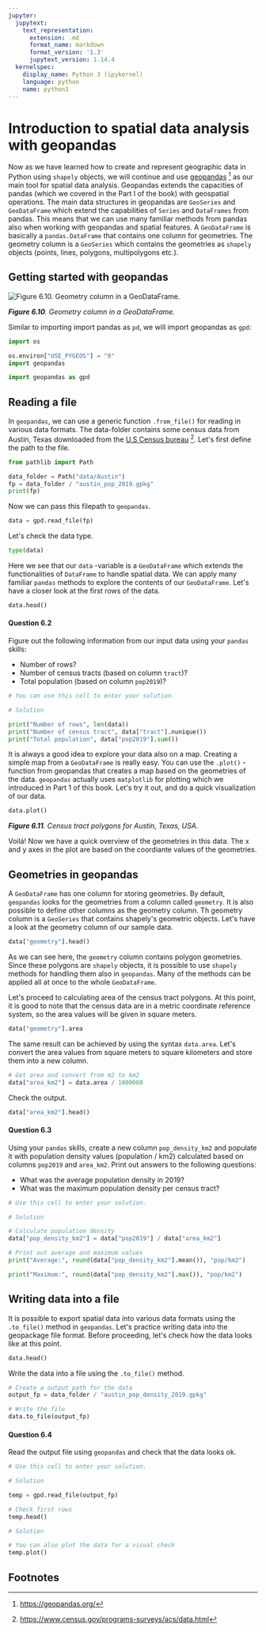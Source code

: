```yaml
---
jupyter:
  jupytext:
    text_representation:
      extension: .md
      format_name: markdown
      format_version: '1.3'
      jupytext_version: 1.14.4
  kernelspec:
    display_name: Python 3 (ipykernel)
    language: python
    name: python3
---
```


# Introduction to spatial data analysis with geopandas

Now as we have learned how to create and represent geographic data in Python using `shapely` objects, we will continue and use [geopandas](https://geopandas.org/) [^geopandas] as our main tool for spatial data analysis. Geopandas extends the capacities of pandas (which we covered in the Part I of the book) with geospatial operations. The main data structures in geopandas are `GeoSeries` and `GeoDataFrame` which extend the capabilities of `Series` and `DataFrames` from pandas. This means that we can use many familiar methods from pandas also when working with geopandas and spatial features. A `GeoDataFrame` is basically a `pandas.DataFrame` that contains one column for geometries. The geometry column is a `GeoSeries` which contains the geometries  as `shapely` objects (points, lines, polygons, multipolygons etc.). 

## Getting started with geopandas


![_**Figure 6.10**. Geometry column in a GeoDataFrame._](../img/geodataframe.png)

_**Figure 6.10**. Geometry column in a GeoDataFrame._

Similar to importing import pandas as `pd`, we will import geopandas as `gpd`:

```python tags=["remove_cell"]
import os

os.environ["USE_PYGEOS"] = "0"
import geopandas
```

```python
import geopandas as gpd
```

## Reading a file

In `geopandas`, we can use a generic function `.from_file()` for reading in various data formats. The data-folder contains some census data from Austin, Texas downloaded from the [U.S Census bureau](https://www.census.gov/programs-surveys/acs/data.html) [^us_census]. Let's first define the path to the file.

```python
from pathlib import Path

data_folder = Path("data/Austin")
fp = data_folder / "austin_pop_2019.gpkg"
print(fp)
```

Now we can pass this filepath to `geopandas`.

```python
data = gpd.read_file(fp)
```

Let's check the data type.

```python jupyter={"outputs_hidden": false}
type(data)
```

Here we see that our `data` -variable is a `GeoDataFrame` which extends the functionalities of
`DataFrame` to handle spatial data. We can apply many familiar `pandas` methods to explore the contents of our `GeoDataFrame`. Let's have a closer look at the first rows of the data. 

```python jupyter={"outputs_hidden": false}
data.head()
```

#### Question 6.2

Figure out the following information from our input data using your `pandas` skills:
    
- Number of rows?
- Number of census tracts (based on column `tract`)?
- Total population (based on column `pop2019`)?

```python tags=["remove_cell"]
# You can use this cell to enter your solution.
```

```python tags=["remove_book_cell", "hide_cell"]
# Solution

print("Number of rows", len(data))
print("Number of census tract", data["tract"].nunique())
print("Total population", data["pop2019"].sum())
```

It is always a good idea to explore your data also on a map. Creating a simple map from a `GeoDataFrame` is really easy. You can use the ``.plot()`` -function from geopandas that creates a map based on the geometries of the data. `geopandas` actually uses `matplotlib` for plotting which we introduced in Part 1 of this book. Let's try it out, and do a quick visualization of our data.

```python jupyter={"outputs_hidden": false}
data.plot()
```

_**Figure 6.11**. Census tract polygons for Austin, Texas, USA._

Voilá! Now we have a quick overview of the geometries in this data. The x and y axes in the plot are based on the coordiante values of the geometries.


## Geometries in geopandas

A `GeoDataFrame` has one column for storing geometries. By default, `geopandas` looks for the geometries from a column called `geometry`. It is also possible to define other columns as the geometry column. Th geometry column is a `GeoSeries` that contains shapely's geometric objects.  Let's have a look at the geometry column of our sample data.

```python jupyter={"outputs_hidden": false}
data["geometry"].head()
```

As we can see here,  the `geometry` column contains polygon geometries. Since these polygons are  `shapely` objects, it is possible to use `shapely` methods for handling them also in `geopandas`. Many of the methods can be applied all at once to the whole `GeoDataFrame`. 

Let's proceed to calculating area of the census tract polygons. At this point, it is good to note that the census data are in a metric coordinate reference system, so the area values will be given in square meters.

```python
data["geometry"].area
```

The same result can be achieved by using the syntax `data.area`. Let's convert the area values from square meters to square kilometers and store them into a new column.

```python
# Get area and convert from m2 to km2
data["area_km2"] = data.area / 1000000
```

Check the output.

```python
data["area_km2"].head()
```

#### Question 6.3

Using your `pandas` skills, create a new column `pop_density_km2` and populate it with population density values (population / km2) calculated based on columns `pop2019` and `area_km2`. Print out answers to the following questions:

- What was the average population density in 2019?
- What was the maximum population density per census tract?

```python tags=["remove_cell"]
# Use this cell to enter your solution.
```

```python tags=["remove_book_cell", "hide_cell"]
# Solution

# Calculate population density
data["pop_density_km2"] = data["pop2019"] / data["area_km2"]

# Print out average and maximum values
print("Average:", round(data["pop_density_km2"].mean()), "pop/km2")

print("Maximum:", round(data["pop_density_km2"].max()), "pop/km2")
```

## Writing data into a file

It is possible to export spatial data into various data formats using the `.to_file()` method in `geopandas`. Let's practice writing data into the geopackage file format. Before proceeding, let's check how the data looks like at this point.

```python
data.head()
```

Write the data into a file using the `.to_file()` method.

```python
# Create a output path for the data
output_fp = data_folder / "austin_pop_density_2019.gpkg"

# Write the file
data.to_file(output_fp)
```

#### Question 6.4

Read the output file using `geopandas` and check that the data looks ok.

```python tags=["remove_cell"]
# Use this cell to enter your solution.
```

```python tags=["remove_book_cell", "hide_cell"]
# Solution

temp = gpd.read_file(output_fp)

# Check first rows
temp.head()
```

```python tags=["remove_book_cell", "hide_cell"]
# Solution

# You can also plot the data for a visual check
temp.plot()
```

## Footnotes

[^geopandas]: <https://geopandas.org/>
[^NLS_topodata]: <https://www.maanmittauslaitos.fi/en/maps-and-spatial-data/expert-users/product-descriptions/topographic-database>
[^NLS_lisence]: <https://www.maanmittauslaitos.fi/en/opendata-licence-cc40>
[^OGC_sfa]: <https://www.ogc.org/standards/sfa>
[^paituli]: <https://avaa.tdata.fi/web/paituli/latauspalvelu>
[^topodata_fair]: <https://etsin.fairdata.fi/dataset/5023ecc7-914a-4494-9e32-d0a39d3b56ae>
[^us_census]: <https://www.census.gov/programs-surveys/acs/data.html>
